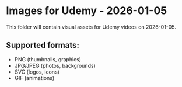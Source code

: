# Images for Udemy - 2026-01-05

This folder will contain visual assets for Udemy videos on 2026-01-05.

## Supported formats:
- PNG (thumbnails, graphics)
- JPG/JPEG (photos, backgrounds)
- SVG (logos, icons)
- GIF (animations)
